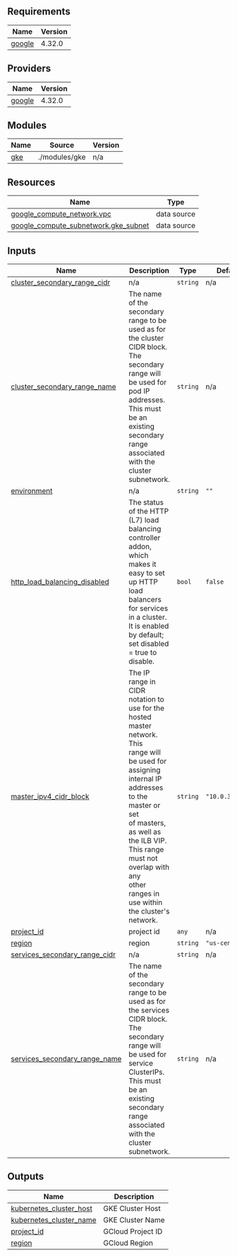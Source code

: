 ## Requirements

| Name | Version |
|------|---------|
| <a name="requirement_google"></a> [google](#requirement\_google) | 4.32.0 |

## Providers

| Name | Version |
|------|---------|
| <a name="provider_google"></a> [google](#provider\_google) | 4.32.0 |

## Modules

| Name | Source | Version |
|------|--------|---------|
| <a name="module_gke"></a> [gke](#module\_gke) | ./modules/gke | n/a |

## Resources

| Name | Type |
|------|------|
| [google_compute_network.vpc](https://registry.terraform.io/providers/hashicorp/google/4.32.0/docs/data-sources/compute_network) | data source |
| [google_compute_subnetwork.gke_subnet](https://registry.terraform.io/providers/hashicorp/google/4.32.0/docs/data-sources/compute_subnetwork) | data source |

## Inputs

| Name | Description | Type | Default | Required |
|------|-------------|------|---------|:--------:|
| <a name="input_cluster_secondary_range_cidr"></a> [cluster\_secondary\_range\_cidr](#input\_cluster\_secondary\_range\_cidr) | n/a | `string` | n/a | yes |
| <a name="input_cluster_secondary_range_name"></a> [cluster\_secondary\_range\_name](#input\_cluster\_secondary\_range\_name) | The name of the secondary range to be used as for the cluster CIDR block.<br>The secondary range will be used for pod IP addresses. This must be an<br>existing secondary range associated with the cluster subnetwork. | `string` | n/a | yes |
| <a name="input_environment"></a> [environment](#input\_environment) | n/a | `string` | `""` | no |
| <a name="input_http_load_balancing_disabled"></a> [http\_load\_balancing\_disabled](#input\_http\_load\_balancing\_disabled) | The status of the HTTP (L7) load balancing controller addon, which makes it <br>easy to set up HTTP load balancers for services in a cluster. It is enabled <br>by default; set disabled = true to disable. | `bool` | `false` | no |
| <a name="input_master_ipv4_cidr_block"></a> [master\_ipv4\_cidr\_block](#input\_master\_ipv4\_cidr\_block) | The IP range in CIDR notation to use for the hosted master network. This <br>range will be used for assigning internal IP addresses to the master or set <br>of masters, as well as the ILB VIP. This range must not overlap with any <br>other ranges in use within the cluster's network. | `string` | `"10.0.3.0/28"` | no |
| <a name="input_project_id"></a> [project\_id](#input\_project\_id) | project id | `any` | n/a | yes |
| <a name="input_region"></a> [region](#input\_region) | region | `string` | `"us-central1"` | no |
| <a name="input_services_secondary_range_cidr"></a> [services\_secondary\_range\_cidr](#input\_services\_secondary\_range\_cidr) | n/a | `string` | n/a | yes |
| <a name="input_services_secondary_range_name"></a> [services\_secondary\_range\_name](#input\_services\_secondary\_range\_name) | The name of the secondary range to be used as for the services CIDR block.<br>The secondary range will be used for service ClusterIPs. This must be an<br>existing secondary range associated with the cluster subnetwork. | `string` | n/a | yes |

## Outputs

| Name | Description |
|------|-------------|
| <a name="output_kubernetes_cluster_host"></a> [kubernetes\_cluster\_host](#output\_kubernetes\_cluster\_host) | GKE Cluster Host |
| <a name="output_kubernetes_cluster_name"></a> [kubernetes\_cluster\_name](#output\_kubernetes\_cluster\_name) | GKE Cluster Name |
| <a name="output_project_id"></a> [project\_id](#output\_project\_id) | GCloud Project ID |
| <a name="output_region"></a> [region](#output\_region) | GCloud Region |
